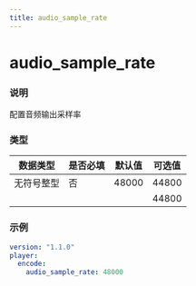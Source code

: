 ```yaml
---
title: audio_sample_rate
---
```


audio_sample_rate
===

### 说明
配置音频输出采样率

### 类型
| 数据类型 | 是否必填 | 默认值 | 可选值 |
|---|---|---|---|
|  无符号整型 | 否 | 48000 | 44800 |
|  |  |  | 44800 |

### 示例
```yaml {4}
version: "1.1.0"
player:
  encode:
    audio_sample_rate: 48000
```
